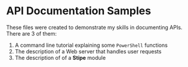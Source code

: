 # API Documentation Samples

These files were created to demonstrate my skills in documenting APIs. There are 3 of them:

1. A command line tutorial explaining some `PowerShell` functions
2. The description of a Web server that handles user requests
3. The description of of a __Stipe__ module
